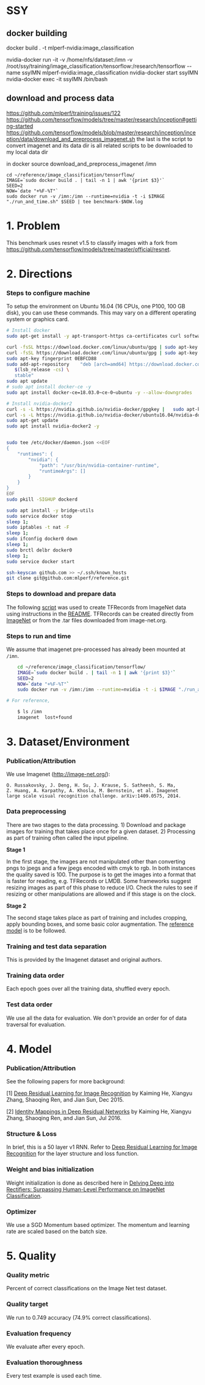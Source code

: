 # SSY

## docker building
docker build . -t mlperf-nvidia:image_classification

nvidia-docker run -it -v /home/nfs/dataset:/imn -v /root/ssy/training/image_classification/tensorflow:/research/tensorflow --name ssyIMN mlperf-nvidia:image_classification
nvidia-docker start ssyIMN
nvidia-docker exec -it ssyIMN /bin/bash

## download and process data

https://github.com/mlperf/training/issues/122
https://github.com/tensorflow/models/tree/master/research/inception#getting-started
https://github.com/tensorflow/models/blob/master/research/inception/inception/data/download_and_preprocess_imagenet.sh
the last is the script to convert imagenet
and its data dir is all related scripts to be downloaded to my local data dir 

in docker
source download_and_preprocess_imagenet /imn



    cd ~/reference/image_classification/tensorflow/
    IMAGE=`sudo docker build . | tail -n 1 | awk '{print $3}'`
    SEED=2
    NOW=`date "+%F-%T"`
    sudo docker run -v /imn:/imn --runtime=nvidia -t -i $IMAGE "./run_and_time.sh" $SEED | tee benchmark-$NOW.log


# 1. Problem
This benchmark uses resnet v1.5 to classify images with a fork from
https://github.com/tensorflow/models/tree/master/official/resnet.

# 2. Directions
### Steps to configure machine
To setup the environment on Ubuntu 16.04 (16 CPUs, one P100, 100 GB disk), you
can use these commands. This may vary on a different operating system or
graphics card.

```bash
# Install docker
sudo apt-get install -y apt-transport-https ca-certificates curl software-properties-common

curl -fsSL https://download.docker.com/linux/ubuntu/gpg | sudo apt-key add -
curl -fsSL https://download.docker.com/linux/ubuntu/gpg | sudo apt-key add -
sudo apt-key fingerprint 0EBFCD88
sudo add-apt-repository    "deb [arch=amd64] https://download.docker.com/linux/ubuntu \
   $(lsb_release -cs) \
   stable"
sudo apt update
# sudo apt install docker-ce -y
sudo apt install docker-ce=18.03.0~ce-0~ubuntu -y --allow-downgrades

# Install nvidia-docker2
curl -s -L https://nvidia.github.io/nvidia-docker/gpgkey |   sudo apt-key add -
curl -s -L https://nvidia.github.io/nvidia-docker/ubuntu16.04/nvidia-docker.list |   sudo tee /etc/apt/sources.list.d/nvidia-docker.list
sudo apt-get update
sudo apt install nvidia-docker2 -y


sudo tee /etc/docker/daemon.json <<EOF
{
    "runtimes": {
        "nvidia": {
            "path": "/usr/bin/nvidia-container-runtime",
            "runtimeArgs": []
        }
    }
}
EOF
sudo pkill -SIGHUP dockerd

sudo apt install -y bridge-utils
sudo service docker stop
sleep 1;
sudo iptables -t nat -F
sleep 1;
sudo ifconfig docker0 down
sleep 1;
sudo brctl delbr docker0
sleep 1;
sudo service docker start

ssh-keyscan github.com >> ~/.ssh/known_hosts
git clone git@github.com:mlperf/reference.git

```


### Steps to download and prepare data
The following [script](https://github.com/tensorflow/tpu/blob/master/tools/datasets/imagenet_to_gcs.py)
was used to create TFRecords from ImageNet data using instructions in the
[README](https://github.com/tensorflow/tpu/tree/master/tools/datasets#imagenet_to_gcspy).
TFRecords can be created directly from [ImageNet](http://image-net.org) or from
the .tar files downloaded from image-net.org.


### Steps to run and time
We assume that imagenet pre-processed has already been mounted at `/imn`.

```bash
    cd ~/reference/image_classification/tensorflow/
    IMAGE=`sudo docker build . | tail -n 1 | awk '{print $3}'`
    SEED=2
    NOW=`date "+%F-%T"`
    sudo docker run -v /imn:/imn --runtime=nvidia -t -i $IMAGE "./run_and_time.sh" $SEED | tee benchmark-$NOW.log

# For reference,

    $ ls /imn
    imagenet  lost+found
```


# 3. Dataset/Environment
### Publication/Attribution
We use Imagenet (http://image-net.org/):

    O. Russakovsky, J. Deng, H. Su, J. Krause, S. Satheesh, S. Ma,
    Z. Huang, A. Karpathy, A. Khosla, M. Bernstein, et al. Imagenet
    large scale visual recognition challenge. arXiv:1409.0575, 2014.


### Data preprocessing

There are two stages to the data processing. 1) Download and package images
for training that takes place once for a given dataset. 2) Processing as part
of training often called the input pipeline.

**Stage 1**

In the first stage, the images are not manipulated other than converting pngs
to jpegs and a few jpegs encoded with cmyk to rgb. In both instances the quality
saved is 100. The purpose is to get the images into a format that is faster
for reading, e.g. TFRecords or LMDB. Some frameworks suggest resizing images as
part of this phase to reduce I/O. Check the rules to see if resizing or other
manipulations are allowed and if this stage is on the clock.

**Stage 2**

The second stage takes place as part of training and includes cropping, apply
bounding boxes, and some basic color augmentation. The [reference model](https://github.com/mlperf/training/blob/master/image_classification/tensorflow/official/resnet/imagenet_preprocessing.py)
is to be followed.


### Training and test data separation
This is provided by the Imagenet dataset and original authors.

### Training data order
Each epoch goes over all the training data, shuffled every epoch.

### Test data order
We use all the data for evaluation. We don't provide an order for of data
traversal for evaluation.

# 4. Model
### Publication/Attribution
See the following papers for more background:

[1] [Deep Residual Learning for Image Recognition](https://arxiv.org/abs/1512.03385) by Kaiming He, Xiangyu Zhang, Shaoqing Ren, and Jian Sun, Dec 2015.

[2] [Identity Mappings in Deep Residual Networks](https://arxiv.org/abs/1603.05027) by Kaiming He, Xiangyu Zhang, Shaoqing Ren, and Jian Sun, Jul 2016.


### Structure & Loss
In brief, this is a 50 layer v1 RNN. Refer to
[Deep Residual Learning for Image Recognition](https://arxiv.org/pdf/1512.03385.pdf)
for the layer structure and loss function.


### Weight and bias initialization
Weight initialization is done as described here in
[Delving Deep into Rectifiers: Surpassing Human-Level Performance on ImageNet Classification](https://arxiv.org/abs/1502.01852).


### Optimizer
We use a SGD Momentum based optimizer. The momentum and learning rate are scaled
based on the batch size.


# 5. Quality
### Quality metric
Percent of correct classifications on the Image Net test dataset.

### Quality target
We run to 0.749 accuracy (74.9% correct classifications).

### Evaluation frequency
We evaluate after every epoch.

### Evaluation thoroughness
Every test example is used each time.
